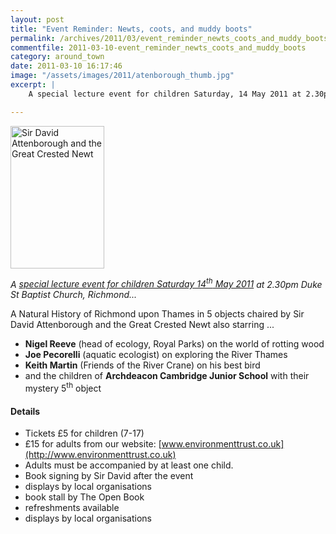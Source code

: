 ```yaml
---
layout: post
title: "Event Reminder: Newts, coots, and muddy boots"
permalink: /archives/2011/03/event_reminder_newts_coots_and_muddy_boots.html
commentfile: 2011-03-10-event_reminder_newts_coots_and_muddy_boots
category: around_town
date: 2011-03-10 16:17:46
image: "/assets/images/2011/atenborough_thumb.jpg"
excerpt: |
    A special lecture event for children Saturday, 14 May 2011 at 2.30pm Duke St Baptist Church, Richmond...

---
```


<a href="/assets/images/2011/atenborough.jpg" title="See larger version of - Sir David Attenborough and the Great Crested Newt"><img src="/assets/images/2011/atenborough_thumb.jpg" width="150" height="228" alt="Sir David Attenborough and the Great Crested Newt" class=" right" /></a>

*A [special lecture event for children Saturday 14<sup>th</sup> May 2011](/event/event/200705142723) at 2.30pm Duke St Baptist Church, Richmond...*

A Natural History of Richmond upon Thames in 5 objects chaired by Sir David Attenborough and the Great Crested Newt also starring ...

-   **Nigel Reeve** (head of ecology, Royal Parks) on the world of rotting wood
-   **Joe Pecorelli** (aquatic ecologist) on exploring the River Thames
-   **Keith Martin** (Friends of the River Crane) on his best bird
-   and the children of **Archdeacon Cambridge Junior School** with their mystery 5<sup>th</sup> object

#### Details

-   Tickets £5 for children (7-17)
-   £15 for adults from our website: [www.environmenttrust.co.uk](http://www.environmenttrust.co.uk)
-   Adults must be accompanied by at least one child.
-   Book signing by Sir David after the event
-   displays by local organisations
-   book stall by The Open Book
-   refreshments available
-   displays by local organisations
